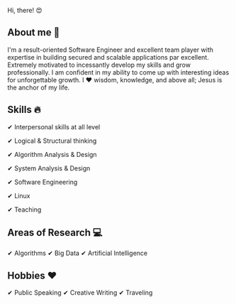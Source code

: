 Hi, there! :heart_eyes:

## About me :man:

I'm a result-oriented Software Engineer and excellent team player with expertise in building secured and
scalable applications par excellent. Extremely motivated to incessantly develop my skills and grow
professionally. I am confident in my ability to come up with interesting ideas for unforgettable
growth. I :heart: wisdom, knowledge, and above all; Jesus is the anchor of my life.

## Skills :fire:

✔ Interpersonal skills at all level

✔ Logical & Structural thinking

✔ Algorithm Analysis & Design

✔ System Analysis & Design

✔ Software Engineering

✔ Linux

✔ Teaching

## Areas of Research :computer:

✔ Algorithms
✔ Big Data
✔ Artificial Intelligence

## Hobbies :heart:

✔ Public Speaking
✔ Creative Writing
✔ Traveling
